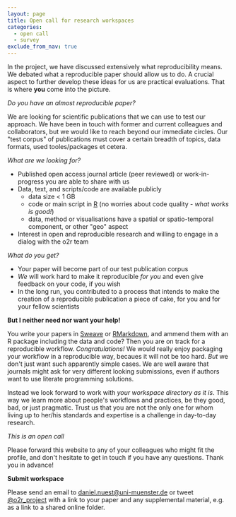 ```yaml
---
layout: page
title: Open call for research workspaces
categories:
  - open call
  - survey
exclude_from_nav: true
---
```


In the project, we have discussed extensively what reproducibility means. We debated what a reproducible paper should allow us to do. A crucial aspect to further develop these ideas for us are practical evaluations. That is where **you** come into the picture.

_Do you have an almost reproducible paper?_

We are looking for scientific publications that we can use to test our approach. We have been in touch with former and current colleagues and collaborators, but we would like to reach beyond our immediate circles. Our "test corpus" of publications must cover a certain breadth of topics, data formats, used tooles/packages et cetera.

*What are we looking for?*

- Published open access journal article (peer reviewed) or work-in-progress you are able to share with us
- Data, text, and scripts/code are available publicly
  - data size < 1 GB
  - code or main script in [R](http://www.r-project.org/) (no worries about code quality - _what works is good!_)
  - data, method or visualisations have a spatial or spatio-temporal component, or other "geo" aspect
- Interest in open and reproducible research and willing to engage in a dialog with the o2r team

*What do you get?*

- Your paper will become part of our test publication corpus
- _We_ will work hard to make it reproducible _for you_ and even give feedback on your code, if you wish
- In the long run, you contributed to a process that intends to make the creation of a reproducible publication a piece of cake, for you and for your fellow scientists

**But I neither need nor want your help!**

You write your papers in [Sweave](https://www.statistik.lmu.de/~leisch/Sweave/) or [RMarkdown](http://rmarkdown.rstudio.com/), and ammend them with an R package including the data and code? Then you are on track for a reproducible workflow. _Congratulations!_ We would really enjoy packaging your workflow in a reproducible way, becaues it will not be too hard. _But_ we don't just want such apparently simple cases. We are well aware that journals might ask for very different looking submissions, even if authors want to use literate programming solutions.

Instead we look forward to work with _your workspace directory as it is_. This way we learn more about people's workflows and practices, be they good, bad, or just pragmatic. Trust us that you are not the only one for whom living up to her/his standards and expertise is a challenge in day-to-day research.

*This is an open call*

Please forward this website to any of your colleagues who might fit the profile, and don't hesitate to get in touch if you have any questions. Thank you in advance!

**Submit workspace**

Please send an email to <a href="mailto:daniel.nuest@uni-muenster.de" title="submission email address">daniel.nuest@uni-muenster.de</a> or tweet <a href="https://twitter.com/o2r_project" title="o2r on Twitter">@o2r_project</a> with a link to your paper and any supplemental material, e.g. as a link to a shared online folder.
